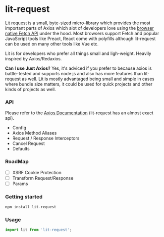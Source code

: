 # lit-request

Lit request is a small, byte-sized micro-library which provides the most important parts of Axios which alot of developers love using the [browser native Fetch API](https://developer.mozilla.org/en-US/docs/Web/API/Fetch_API)  under the hood. Most browsers support Fetch and popular JavaScript tools like Preact, React come with polyfills although lit-request can be used on many other tools like Vue etc.

Lit is for developers who prefer all things small and ligh-weight. Heavily inspired by Axios/Redaxios.





**Can I use Just Axios?** Yes, it's adviced if you prefer to because axios is battle-tested and supports node js and also has more features than lit-request as well. Lit is mostly advantaged being small and simple in cases where bundle size matters, it could be used for quick projects and other kinds of projects as well.


### API

Please refer to the  [Axios Documentation](https://github.com/axios/axios#axios-api) (lit-request has an almost exact api).

- Config
- Axios Method Aliases
- Request / Response Interceptors
- Cancel Request
- Defaults

### RoadMap

- [ ] XSRF Cookie Protection
- [ ] Transform Request/Response
- [ ] Params

### Getting started

```sh
npm install lit-request
```


### Usage

```javascript
import lit from 'lit-request';
```